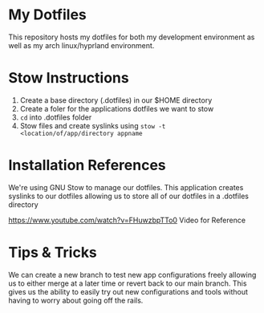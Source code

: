 # My Dotfiles

This repository hosts my dotfiles for both my development environment as well as my arch linux/hyprland environment.

# Stow Instructions

1. Create a base directory (.dotfiles) in our $HOME directory
2. Create a foler for the applications dotfiles we want to stow
3. `cd` into .dotfiles folder
4. Stow files and create syslinks using `stow -t <location/of/app/directory appname`

# Installation References

We're using GNU Stow to manage our dotfiles. This application creates syslinks to our dotfiles allowing us to store all of our dotfiles in a .dotfiles directory

https://www.youtube.com/watch?v=FHuwzbpTTo0 Video for Reference

# Tips & Tricks

We can create a new branch to test new app configurations freely allowing us to either merge at a later time
or revert back to our main branch. This gives us the ability to easily try out new configurations and tools without
having to worry about going off the rails.
